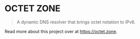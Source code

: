 # OCTET ZONE

> A dynamic DNS resolver that brings octet notation to IPv6.

Read more about this project over at https://octet.zone.